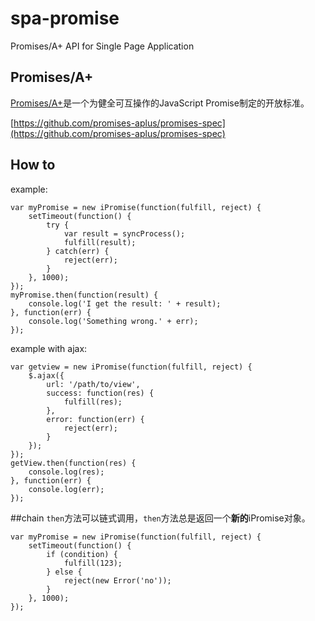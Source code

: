 # spa-promise
Promises/A+ API for Single Page Application

## Promises/A+
[Promises/A+](https://promisesaplus.com/)是一个为健全可互操作的JavaScript Promise制定的开放标准。

[https://github.com/promises-aplus/promises-spec](https://github.com/promises-aplus/promises-spec)

## How to
example:

    var myPromise = new iPromise(function(fulfill, reject) {
        setTimeout(function() {
            try {
                var result = syncProcess();
                fulfill(result);
            } catch(err) {
                reject(err);
            }
        }, 1000);
    });
    myPromise.then(function(result) {
        console.log('I get the result: ' + result);
    }, function(err) {
        console.log('Something wrong.' + err);
    });

example with ajax:

    var getview = new iPromise(function(fulfill, reject) {
        $.ajax({
            url: '/path/to/view',
            success: function(res) {
                fulfill(res);
            },
            error: function(err) {
                reject(err);
            }
        });
    });
    getView.then(function(res) {
        console.log(res);
    }, function(err) {
        console.log(err);
    });

##chain
`then`方法可以链式调用，`then`方法总是返回一个<strong>新的</strong>iPromise对象。

    var myPromise = new iPromise(function(fulfill, reject) {
        setTimeout(function() {
            if (condition) {
                fulfill(123);
            } else {
                reject(new Error('no'));
            }
        }, 1000);
    });